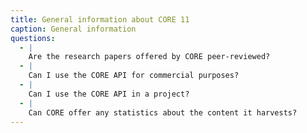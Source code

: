 ```yaml
---
title: General information about CORE 11
caption: General information
questions:
  - |
    Are the research papers offered by CORE peer-reviewed?
  - |
    Can I use the CORE API for commercial purposes?
  - |
    Can I use the CORE API in a project?
  - |
    Can CORE offer any statistics about the content it harvests?
---
```

